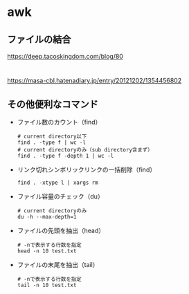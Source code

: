 

# awk

## ファイルの結合
https://deep.tacoskingdom.com/blog/80


#  
https://masa-cbl.hatenadiary.jp/entry/20121202/1354456802


## その他便利なコマンド

- ファイル数のカウント（find）
  ```
  # current directory以下
  find . -type f | wc -l
  # current directoryのみ（sub directory含まず）
  find . -type f -depth 1 | wc -l
  ```

- リンク切れシンボリックリンクの一括削除（find）
  ```
  find . -xtype l | xargs rm
  ```

- ファイル容量のチェック（du）
  ```
  # current directoryのみ
  du -h --max-depth=1 
  ```

- ファイルの先頭を抽出（head）
  ```
  # -nで表示する行数を指定
  head -n 10 test.txt
  ```

- ファイルの末尾を抽出（tail）
  ```
  # -nで表示する行数を指定
  tail -n 10 test.txt
  ```

